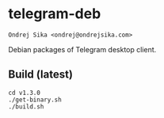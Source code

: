 # telegram-deb

    Ondrej Sika <ondrej@ondrejsika.com>

Debian packages of Telegram desktop client.

## Build (latest)

```
cd v1.3.0
./get-binary.sh
./build.sh
```

